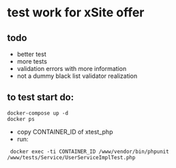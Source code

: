 # test work for xSite offer

## todo
 - better test
 - more tests
 - validation errors with more information
 - not a dummy black list validator realization

## to test start do:

 ```
 docker-compose up -d
 docker ps
 ```

 - copy CONTAINER_ID of xtest_php
 - run:
```
 docker exec -ti CONTAINER_ID /www/vendor/bin/phpunit /www/tests/Service/UserServiceImplTest.php
```


